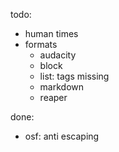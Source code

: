 
todo:
* human times
* formats
  * audacity
  * block
  * list: tags missing
  * markdown
  * reaper

done:
* osf: anti escaping

